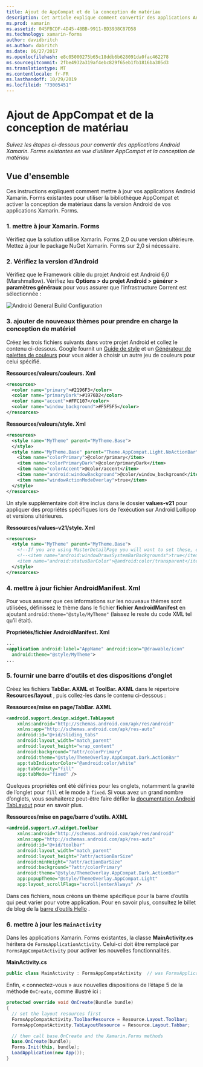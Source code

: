 ```yaml
---
title: Ajout de AppCompat et de la conception de matériau
description: Cet article explique comment convertir des applications Android Xamarin. Forms existantes pour utiliser AppCompat et la conception matérielle.
ms.prod: xamarin
ms.assetid: 045FBCDF-4D45-48BB-9911-BD3938C87D58
ms.technology: xamarin-forms
author: davidbritch
ms.author: dabritch
ms.date: 06/27/2017
ms.openlocfilehash: e8c05000275b65c18ddb6b628091da0fac462278
ms.sourcegitcommit: 2fbe4932a319af4ebc829f65eb1fb1816ba305d3
ms.translationtype: MT
ms.contentlocale: fr-FR
ms.lasthandoff: 10/29/2019
ms.locfileid: "73005451"
---
```

# <a name="adding-appcompat-and-material-design"></a>Ajout de AppCompat et de la conception de matériau

_Suivez les étapes ci-dessous pour convertir des applications Android Xamarin. Forms existantes en vue d’utiliser AppCompat et la conception de matériau_

<!-- source https://gist.github.com/jassmith/a3b2a543f99126782936
https://blog.xamarin.com/material-design-for-your-xamarin-forms-android-apps/ -->

## <a name="overview"></a>Vue d'ensemble

Ces instructions expliquent comment mettre à jour vos applications Android Xamarin. Forms existantes pour utiliser la bibliothèque AppCompat et activer la conception de matériaux dans la version Android de vos applications Xamarin. Forms.

### <a name="1-update-xamarinforms"></a>1. mettre à jour Xamarin. Forms

Vérifiez que la solution utilise Xamarin. Forms 2,0 ou une version ultérieure. Mettez à jour le package NuGet Xamarin. Forms sur 2,0 si nécessaire.

### <a name="2-check-android-version"></a>2. Vérifiez la version d’Android

Vérifiez que le Framework cible du projet Android est Android 6,0 (Marshmallow). Vérifiez les **Options > du projet Android > générer > paramètres généraux** pour vous assurer que l’infrastructure Corrent est sélectionnée :

 ![](appcompat-images/target-android-6-sml.png "Android General Build Configuration")

### <a name="3-add-new-themes-to-support-material-design"></a>3. ajouter de nouveaux thèmes pour prendre en charge la conception de matériel

Créez les trois fichiers suivants dans votre projet Android et collez le contenu ci-dessous. Google fournit un [Guide de style](https://www.google.com/design/spec/style/color.html#color-color-palette) et un [Générateur de palettes de couleurs](https://www.materialpalette.com/) pour vous aider à choisir un autre jeu de couleurs pour celui spécifié.

**Ressources/valeurs/couleurs. Xml**

```xml
<resources>
  <color name="primary">#2196F3</color>
  <color name="primaryDark">#1976D2</color>
  <color name="accent">#FFC107</color>
  <color name="window_background">#F5F5F5</color>
</resources>
```

**Ressources/valeurs/style. Xml**

```xml
<resources>
  <style name="MyTheme" parent="MyTheme.Base">
  </style>
  <style name="MyTheme.Base" parent="Theme.AppCompat.Light.NoActionBar">
    <item name="colorPrimary">@color/primary</item>
    <item name="colorPrimaryDark">@color/primaryDark</item>
    <item name="colorAccent">@color/accent</item>
    <item name="android:windowBackground">@color/window_background</item>
    <item name="windowActionModeOverlay">true</item>
  </style>
</resources>
```

Un style supplémentaire doit être inclus dans le dossier **values-v21** pour appliquer des propriétés spécifiques lors de l’exécution sur Android Lollipop et versions ultérieures.

**Ressources/values-v21/style. Xml**

```xml
<resources>
  <style name="MyTheme" parent="MyTheme.Base">
    <!--If you are using MasterDetailPage you will want to set these, else you can leave them out-->
    <!--<item name="android:windowDrawsSystemBarBackgrounds">true</item>
    <item name="android:statusBarColor">@android:color/transparent</item>-->
  </style>
</resources>
```

### <a name="4-update-androidmanifestxml"></a>4. mettre à jour fichier AndroidManifest. Xml

Pour vous assurer que ces informations sur les nouveaux thèmes sont utilisées, définissez le thème dans le fichier **fichier AndroidManifest** en ajoutant `android:theme="@style/MyTheme"` (laissez le reste du code XML tel qu’il était).

**Propriétés/fichier AndroidManifest. Xml**

```xml
...
<application android:label="AppName" android:icon="@drawable/icon"
  android:theme="@style/MyTheme">
...
```

### <a name="5-provide-toolbar-and-tab-layouts"></a>5. fournir une barre d’outils et des dispositions d’onglet

Créez les fichiers **TabBar. AXML** et **ToolBar. AXML** dans le répertoire **Resources/layout** , puis collez-les dans le contenu ci-dessous :

**Ressources/mise en page/TabBar. AXML**

```xml
<android.support.design.widget.TabLayout
    xmlns:android="http://schemas.android.com/apk/res/android"
    xmlns:app="http://schemas.android.com/apk/res-auto"
    android:id="@+id/sliding_tabs"
    android:layout_width="match_parent"
    android:layout_height="wrap_content"
    android:background="?attr/colorPrimary"
    android:theme="@style/ThemeOverlay.AppCompat.Dark.ActionBar"
    app:tabIndicatorColor="@android:color/white"
    app:tabGravity="fill"
    app:tabMode="fixed" />
```

Quelques propriétés ont été définies pour les onglets, notamment la gravité de l’onglet pour `fill` et le mode à `fixed`.
Si vous avez un grand nombre d’onglets, vous souhaiterez peut-être faire défiler la [documentation Android TabLayout](https://developer.android.com/reference/android/support/design/widget/TabLayout.html) pour en savoir plus.

**Ressources/mise en page/barre d’outils. AXML**

```xml
<android.support.v7.widget.Toolbar
    xmlns:android="http://schemas.android.com/apk/res/android"
    xmlns:app="http://schemas.android.com/apk/res-auto"
    android:id="@+id/toolbar"
    android:layout_width="match_parent"
    android:layout_height="?attr/actionBarSize"
    android:minHeight="?attr/actionBarSize"
    android:background="?attr/colorPrimary"
    android:theme="@style/ThemeOverlay.AppCompat.Dark.ActionBar"
    app:popupTheme="@style/ThemeOverlay.AppCompat.Light"
    app:layout_scrollFlags="scroll|enterAlways" />
```

Dans ces fichiers, nous créons un thème spécifique pour la barre d’outils qui peut varier pour votre application.
Pour en savoir plus, consultez le billet de blog de la [barre d’outils Hello](https://blog.xamarin.com/android-tips-hello-toolbar-goodbye-action-bar/) .

### <a name="6-update-the-mainactivity"></a>6. mettre à jour les `MainActivity`

Dans les applications Xamarin. Forms existantes, la classe **MainActivity.cs** héritera de `FormsApplicationActivity`. Celui-ci doit être remplacé par `FormsAppCompatActivity` pour activer les nouvelles fonctionnalités.

**MainActivity.cs**

```csharp
public class MainActivity : FormsAppCompatActivity  // was FormsApplicationActivity
```

Enfin, « connectez-vous » aux nouvelles dispositions de l’étape 5 de la méthode `OnCreate`, comme illustré ici :

```csharp
protected override void OnCreate(Bundle bundle)
{
  // set the layout resources first
  FormsAppCompatActivity.ToolbarResource = Resource.Layout.Toolbar;
  FormsAppCompatActivity.TabLayoutResource = Resource.Layout.Tabbar;

  // then call base.OnCreate and the Xamarin.Forms methods
  base.OnCreate(bundle);
  Forms.Init(this, bundle);
  LoadApplication(new App());
}
```
